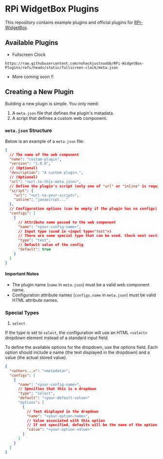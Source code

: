 # RPi WidgetBox Plugins

This repository contains example plugins and official plugins for [RPi-WidgetBox](https://github.com/nohackjustnoobb/RPi-WidgetBox).

## Available Plugins

- Fullscreen Clock

```
https://raw.githubusercontent.com/nohackjustnoobb/RPi-WidgetBox-Plugins/refs/heads/static/fullscreen-clock/meta.json
```

- More coming soon !!

## Creating a New Plugin

Building a new plugin is simple. You only need:

1. A `meta.json` file that defines the plugin's metadata.
2. A script that defines a custom web component.

### `meta.json` Structure

Below is an example of a `meta.json` file:

```json
{
  // The name of the web component
  "name": "custom-plugin",
  "version": "1.0.0",
  // (Optional)
  "description": "A custom plugin.",
  // (Optional)
  "url": "<url-to-this-meta.json>",
  // Define the plugin's script (only one of "url" or "inline" is required)
  "script": {
    "url": "<url-to-your-script>",
    "inline": "javascript..."
  },
  // Configuration options (can be empty if the plugin has no configs)
  "configs": [
    {
      // Attribute name passed to the web component
      "name": "<your-config-name>",
      // Input type (used in <input type="text">)
      // There are some special type that can be used. Check next section for more information.
      "type": "text",
      // Default value of the config
      "default": true
    }
  ]
}
```

#### Important Notes

- The plugin name (`name` in `meta.json`) must be a valid web component name.
- Configuration attribute names (`configs.name` in `meta.json`) must be valid HTML attribute names.

### Special Types

1. `select`

If the type is set to `select`, the configuration will use an HTML `<select>` dropdown element instead of a standard input field.

To define the available options for the dropdown, use the options field. Each option should include a name (the text displayed in the dropdown) and a value (the actual stored value).

```json
{
  "<others...>": "<metadata>",
  "configs": [
    {
      "name": "<your-config-name>",
      // Specifies that this is a dropdown
      "type": "select",
      "default": "<your-default-value>"
      "options": [
        {
          // Text displayed in the dropdown
          "name": "<your-option-name>",
          // Value associated with this option
          // If not specified, defaults will be the name of the option
          "value": "<your-option-value>"
        }
      ]
    }
  ]
}
```
